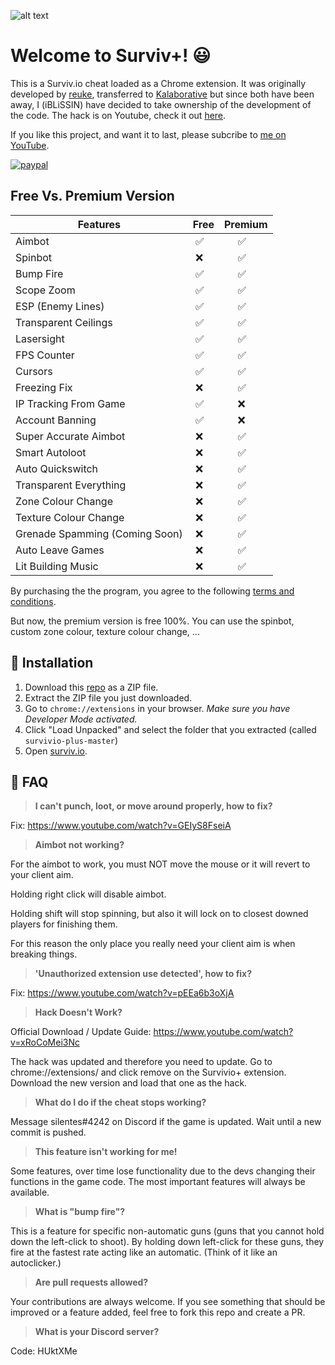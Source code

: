 ![alt text](https://i.ytimg.com/vi/kC7uQCu-e5Q/hqdefault.jpg)

# Welcome to Surviv+! 😃

This is a Surviv.io cheat loaded as a Chrome extension. It was originally developed by [reuke](https://github.com/reuke), transferred to [Kalaborative](https://github.com/Kalaborative) but since both have been away, I (iBLiSSIN) have decided to take ownership of the development of the code. The hack is on Youtube, check it out [here](https://www.youtube.com/channel/UCLff8YzqQ-vIAFTKPTDz3RA/featured?view_as=subscriber).

If you like this project, and want it to last, please subcribe to [me on YouTube](https://m.youtube.com/channel/UCMZkPR_pngZGGRB8Ec7BkHA). 

[![paypal](https://www.paypalobjects.com/en_US/i/btn/btn_donateCC_LG.gif)](https://www.paypal.com/cgi-bin/webscr?cmd=_s-xclick&hosted_button_id=ZRT8N23GLN4LL&source=url)


## Free Vs. Premium Version

|Features|Free|Premium|
|----------------|-------------------------------|-----------------------------|
|Aimbot|&nbsp;✅|&nbsp;&nbsp;&nbsp;&nbsp;&nbsp;✅|
|Spinbot|&nbsp;❌|&nbsp;&nbsp;&nbsp;&nbsp;&nbsp;✅|
|Bump Fire|&nbsp;✅|&nbsp;&nbsp;&nbsp;&nbsp;&nbsp;✅|
|Scope Zoom|&nbsp;✅|&nbsp;&nbsp;&nbsp;&nbsp;&nbsp;✅|
|ESP (Enemy Lines)|&nbsp;✅|&nbsp;&nbsp;&nbsp;&nbsp;&nbsp;✅|
|Transparent Ceilings|&nbsp;✅|&nbsp;&nbsp;&nbsp;&nbsp;&nbsp;✅|
|Lasersight|&nbsp;✅|&nbsp;&nbsp;&nbsp;&nbsp;&nbsp;✅|
|FPS Counter|&nbsp;✅|&nbsp;&nbsp;&nbsp;&nbsp;&nbsp;✅|
|Cursors|&nbsp;✅|&nbsp;&nbsp;&nbsp;&nbsp;&nbsp;✅|
|Freezing Fix|&nbsp;❌|&nbsp;&nbsp;&nbsp;&nbsp;&nbsp;✅|
|IP Tracking From Game|&nbsp;✅|&nbsp;&nbsp;&nbsp;&nbsp;&nbsp;❌|
|Account Banning|&nbsp;✅|&nbsp;&nbsp;&nbsp;&nbsp;&nbsp;❌|
|Super Accurate Aimbot|&nbsp;❌| &nbsp;&nbsp;&nbsp;&nbsp;&nbsp;✅|
|Smart Autoloot|&nbsp;❌| &nbsp;&nbsp;&nbsp;&nbsp;&nbsp;✅|
|Auto Quickswitch|&nbsp;❌|&nbsp;&nbsp;&nbsp;&nbsp;&nbsp;✅|
|Transparent Everything|&nbsp;❌|&nbsp;&nbsp;&nbsp;&nbsp;&nbsp;✅|
|Zone Colour Change|&nbsp;❌|&nbsp;&nbsp;&nbsp;&nbsp;&nbsp;✅|
|Texture Colour Change|&nbsp;❌|&nbsp;&nbsp;&nbsp;&nbsp;&nbsp;✅|
|Grenade Spamming (Coming Soon)|&nbsp;❌|&nbsp;&nbsp;&nbsp;&nbsp;&nbsp;✅| 
|Auto Leave Games|&nbsp;❌|&nbsp;&nbsp;&nbsp;&nbsp;&nbsp;✅|
|Lit Building Music|&nbsp;❌|&nbsp;&nbsp;&nbsp;&nbsp;&nbsp;✅|


By purchasing the the program, you agree to the following [terms and conditions](https://pastebin.com/raw/tEey3iAA).

But now, the premium version is free 100%. You can use the spinbot, custom zone colour, texture colour change, ...


## 🔨 Installation

1. Download this [repo](https://codeload.github.com/iBLiSSIN/survivio-plus/zip/master) as a ZIP file. 
2. Extract the ZIP file you just downloaded. 
3. Go to `chrome://extensions` in your browser. *Make sure you have Developer Mode activated.*
4. Click "Load Unpacked" and select the folder that you extracted (called `survivio-plus-master`)
5. Open [surviv.io](http://surviv.io).

## 🤔 FAQ
> **I can't punch, loot, or move around properly, how to fix?**

Fix: https://www.youtube.com/watch?v=GEIyS8FseiA

> **Aimbot not working?**

For the aimbot to work, you must NOT move the mouse or it will revert to your client aim.

Holding right click will disable aimbot.

Holding shift will stop spinning, but also it will lock on to closest downed players for finishing them.

For this reason the only place you really need your client aim is when breaking things.

> **'Unauthorized extension use detected', how to fix?**

Fix: https://www.youtube.com/watch?v=pEEa6b3oXjA

> **Hack Doesn't Work?**

Official Download / Update Guide: https://www.youtube.com/watch?v=xRoCoMei3Nc

The hack was updated and therefore you need to update. Go to chrome://extensions/ and click remove on the Survivio+ extension. Download the new version and load that one as the hack. 

> **What do I do if the cheat stops working?**

Message silentes#4242 on Discord if the game is updated. Wait until a new commit is pushed.

> **This feature isn't working for me!**

Some features, over time lose functionality due to the devs changing their functions in the game code. The most important features will always be available. 

> **What is "bump fire"?**

This is a feature for specific non-automatic guns (guns that you cannot hold down the left-click to shoot). By holding down left-click for these guns, they fire at the fastest rate acting like an automatic. (Think of it like an autoclicker.)

> **Are pull requests allowed?**

Your contributions are always welcome. If you see something that should be improved or a feature added, feel free to fork this repo and create a PR. 

> **What is your Discord server?**

Code: HUktXMe
